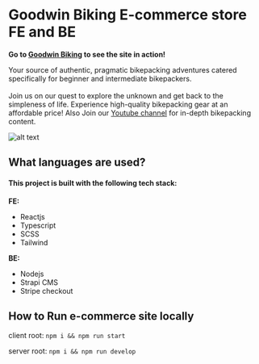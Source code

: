 # Goodwin Biking E-commerce store FE and BE

**Go to [Goodwin Biking](http://www.goodwinbiking.com) to see the site in action!**

 Your source of authentic, pragmatic bikepacking adventures catered
        specifically for beginner and intermediate bikepackers.
        <br />
        <br />
        Join us on our quest to explore the unknown and get back to the
        simpleness of life. Experience high-quality bikepacking gear at an
        affordable price! Also Join our [Youtube channel](https://www.youtube.com/@goodwinbiking) for in-depth bikepacking
        content.

![alt text](https://encrypted-tbn0.gstatic.com/images?q=tbn:ANd9GcQc1Lwj5wb57ZiinWQ_7HD6zjGkeLF1S9S85m4xWMZQNw&s)

## What languages are used?

#### This project is built with the following tech stack:
**FE:** 
- Reactjs
- Typescript
- SCSS
- Tailwind

**BE:** 
- Nodejs
- Strapi CMS
- Stripe checkout


## How to Run e-commerce site locally
client root: `npm i && npm run start`

server root: `npm i && npm run develop`
